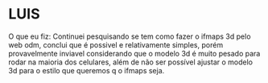 <h1> LUIS </h1>

O que eu fiz: Continuei pesquisando se tem como fazer o ifmaps 3d pelo web odm, conclui que é possivel e relativamente simples, porém provavelmente inviavel considerando que o modelo 3d é muito pesado para rodar na maioria dos celulares, além
de não ser possível ajustar o modelo 3d para o estilo que queremos q o ifmaps seja.
